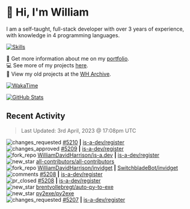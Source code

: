 # 👋 Hi, I'm William
I am a self-taught, full-stack developer with over 3 years of experience, with knowledge in 4 programming languages.

[![Skills](https://skillicons.dev/icons?i=css,cloudflare,discord,bots,docker,express,firebase,git,github,githubactions,html,js,linux,md,mongodb,netlify,nodejs,replit,tailwind,ts,vercel,vscode,wordpress,workers)](https://wdh.gg/dev)

🧑 Get more information about me on my [portfolio](https://wdh.gg/dev).
<br>
💻 See more of my projects [here](https://wdh.gg/github-org).
<br>
📁 View my old projects at the [WH Archive](https://wdh.gg/archive).

[![WakaTime](https://wakatime.com/badge/user/817e29c1-e1ac-4adc-936b-37bfa447c165.svg?style=for-the-badge)](https://wdh.gg/wakatime)

[![GitHub Stats](https://github-readme-stats.vercel.app/api?username=williamdavidharrison&theme=algolia&show_icons=true&border_radius=8&count_private=true&include_all_commits=true)](https://wdh.gg/github)

## Recent Activity
<!--RECENT_ACTIVITY:last_update-->
> Last Updated: 3rd April, 2023 @ 17:08pm UTC
<!--RECENT_ACTIVITY:last_update_end-->

<!--RECENT_ACTIVITY:start-->
![changes_requested](https://cdn.jsdelivr.net/gh/Readme-Workflows/Readme-Icons@main/icons/octicons/RequestedChanges.svg) [#5210](https://github.com/is-a-dev/register/pull/5210#pullrequestreview-1368898230) **|** [is-a-dev/register](https://github.com/is-a-dev/register)<br>
![changes_approved](https://cdn.jsdelivr.net/gh/Readme-Workflows/Readme-Icons@main/icons/octicons/ApprovedChanges.svg) [#5209](https://github.com/is-a-dev/register/pull/5209#pullrequestreview-1368687089) **|** [is-a-dev/register](https://github.com/is-a-dev/register)<br>
![fork_repo](https://cdn.jsdelivr.net/gh/Readme-Workflows/Readme-Icons@main/icons/octicons/ForkedRepository.svg) [WilliamDavidHarrison/is-a.dev](https://github.com/WilliamDavidHarrison/is-a.dev) **|** [is-a-dev/register](https://github.com/is-a-dev/register)<br>
![new_star](https://cdn.jsdelivr.net/gh/Readme-Workflows/Readme-Icons@main/icons/octicons/StarredRepositoryYellow.svg) [all-contributors/all-contributors](https://github.com/all-contributors/all-contributors)<br>
![fork_repo](https://cdn.jsdelivr.net/gh/Readme-Workflows/Readme-Icons@main/icons/octicons/ForkedRepository.svg) [WilliamDavidHarrison/invidget](https://github.com/WilliamDavidHarrison/invidget) **|** [SwitchbladeBot/invidget](https://github.com/SwitchbladeBot/invidget)<br>
![comments](https://cdn.jsdelivr.net/gh/Readme-Workflows/Readme-Icons@main/icons/octicons/Comment.svg) [#5208](https://github.com/is-a-dev/register/pull/5208#issuecomment-1493942050) **|** [is-a-dev/register](https://github.com/is-a-dev/register)<br>
![pr_closed](https://cdn.jsdelivr.net/gh/Readme-Workflows/Readme-Icons@main/icons/octicons/PullRequestClosed.svg) [#5208](https://github.com/is-a-dev/register/pull/5208) **|** [is-a-dev/register](https://github.com/is-a-dev/register)<br>
![new_star](https://cdn.jsdelivr.net/gh/Readme-Workflows/Readme-Icons@main/icons/octicons/StarredRepositoryYellow.svg) [brentvollebregt/auto-py-to-exe](https://github.com/brentvollebregt/auto-py-to-exe)<br>
![new_star](https://cdn.jsdelivr.net/gh/Readme-Workflows/Readme-Icons@main/icons/octicons/StarredRepositoryYellow.svg) [py2exe/py2exe](https://github.com/py2exe/py2exe)<br>
![changes_requested](https://cdn.jsdelivr.net/gh/Readme-Workflows/Readme-Icons@main/icons/octicons/RequestedChanges.svg) [#5207](https://github.com/is-a-dev/register/pull/5207#pullrequestreview-1368156306) **|** [is-a-dev/register](https://github.com/is-a-dev/register)<br>
<!--RECENT_ACTIVITY:end-->
